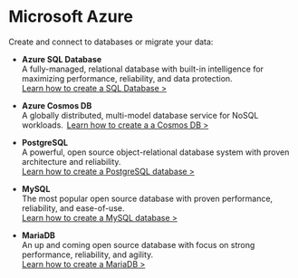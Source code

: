 # Microsoft Azure  

Create and connect to databases or migrate your data:  
  - **Azure SQL Database**  
    A fully-managed, relational database with built-in intelligence for maximizing performance, reliability, and data protection.  
    [Learn how to create a SQL Database >](https://docs.microsoft.com/en-us/azure/sql-database/)  
  
  - **Azure Cosmos DB**  
    A globally distributed, multi-model database service for NoSQL workloads.  
    [Learn how to create a a Cosmos DB >](https://docs.microsoft.com/en-us/azure/cosmos-db/)  
  
  - **PostgreSQL**  
    A powerful, open source object-relational database system with proven architecture and reliability.  
    [Learn how to create a PostgreSQL database >](https://docs.microsoft.com/en-us/azure/postgresql/)  
  
  - **MySQL**  
    The most popular open source database with proven performance, reliability, and ease-of-use.  
    [Learn how to create a MySQL database >](https://docs.microsoft.com/en-us/azure/mysql/)  
  
  - **MariaDB**  
    An up and coming open source database with focus on strong performance, reliability, and agility.  
    [Learn how to create a MariaDB >](https://docs.microsoft.com/en-us/azure/mariadb/)  
